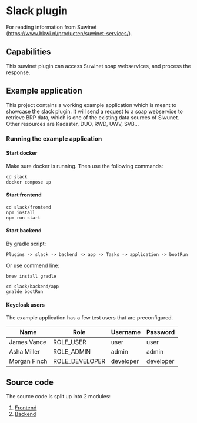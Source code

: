 # Slack plugin

For reading information from Suwinet (https://www.bkwi.nl/producten/suwinet-services/).

## Capabilities

This suwinet plugin can access Suwinet soap webservices, and process the response.

## Example application

This project contains a working example application which is meant to showcase the slack plugin. 
It will send a request to a soap webservice to retrieve BRP data, which is one of the existing data sources of Siwunet.
Other resources are Kadaster, DUO, RWD, UWV, SVB... 

### Running the example application

#### Start docker

Make sure docker is running. Then use the following commands:

```shell
cd slack
docker compose up
```

#### Start frontend

```shell
cd slack/frontend
npm install
npm run start
```

#### Start backend

By gradle script:

`Plugins -> slack -> backend -> app -> Tasks -> application -> bootRun`

Or use commend line:

```shell
brew install gradle

cd slack/backend/app
gralde bootRun
```

#### Keycloak users

The example application has a few test users that are preconfigured.

| Name | Role | Username | Password |
|---|---|---|---|
| James Vance | ROLE_USER | user | user |
| Asha Miller | ROLE_ADMIN | admin | admin |
| Morgan Finch | ROLE_DEVELOPER | developer | developer |

## Source code

The source code is split up into 2 modules:

1. [Frontend](./frontend)
2. [Backend](./backend)
